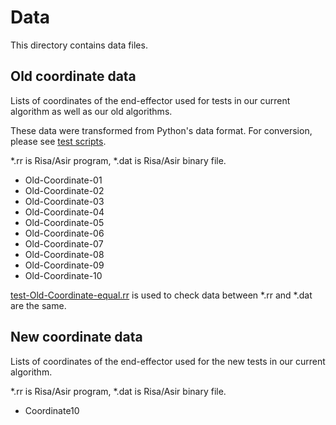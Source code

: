 # Data
This directory contains data files.

## Old coordinate data

Lists of coordinates of the end-effector used for tests in our current algorithm as well as our old algorithms.

These data were transformed from Python's data format. For conversion, please see 
[test scripts](../test#scripts-for-generating-test-sets).

*.rr is Risa/Asir program, *.dat is Risa/Asir binary file.

- Old-Coordinate-01
- Old-Coordinate-02
- Old-Coordinate-03
- Old-Coordinate-04
- Old-Coordinate-05
- Old-Coordinate-06
- Old-Coordinate-07
- Old-Coordinate-08
- Old-Coordinate-09
- Old-Coordinate-10

[test-Old-Coordinate-equal.rr](./test-Old-Coordinate-equal.rr) is used to check data between *.rr and *.dat are the same.


## New coordinate data

Lists of coordinates of the end-effector used for the new tests in our current algorithm.

*.rr is Risa/Asir program, *.dat is Risa/Asir binary file.

- Coordinate10